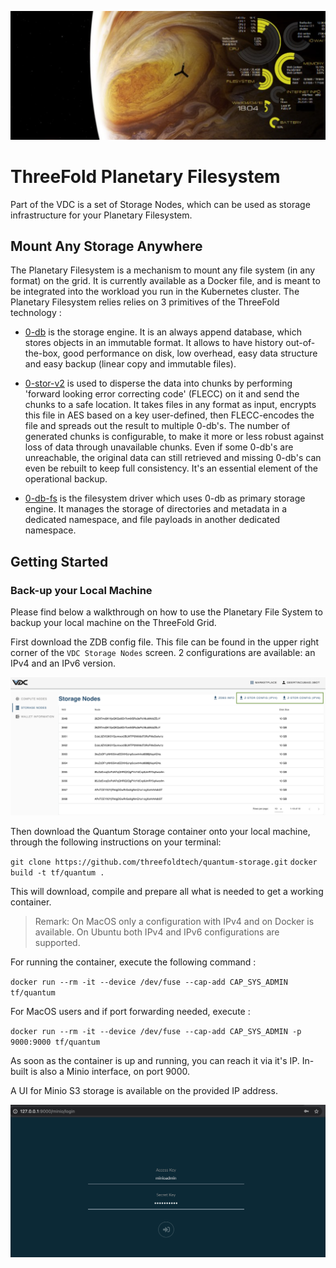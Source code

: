 ![](img/planet_fs.png)

# ThreeFold Planetary Filesystem

Part of the VDC is a set of Storage Nodes, which can be used as storage infrastructure for your Planetary Filesystem. 

## Mount Any Storage Anywhere

The Planetary Filesystem is a mechanism to mount any file system (in any format) on the grid. 
It is currently available as a Docker file, and is meant to be integrated into the workload you run in the Kubernetes cluster. 
The Planetary Filesystem relies relies on 3 primitives of the ThreeFold technology : 

- [0-db](https://github.com/threefoldtech/0-db) is the storage engine.
It is an always append database, which stores objects in an immutable format. It allows to
have history out-of-the-box, good performance on disk, low overhead, easy data structure and easy backup (linear copy and immutable files).

- [0-stor-v2](https://github.com/threefoldtech/0-stor_v2) is used to disperse the data into chunks by performing 'forward looking error correcting code' (FLECC) on it and send the chunks to a safe location.
It takes files in any format as input, encrypts this file in AES based on a key user-defined, then FLECC-encodes the file and spreads out the result
to multiple 0-db's. The number of generated chunks is configurable, to make it more or less robust against loss of data through unavailable chunks. Even if some 0-db's are unreachable, the original data can still
retrieved and missing 0-db's can even be rebuilt to keep full consistency. It's an essential element of the operational backup. 

- [0-db-fs](https://github.com/threefoldtech/0-db-fs) is the filesystem driver which uses 0-db as primary storage engine.  It manages the storage of directories and metadata in a dedicated namespace, and file payloads in another dedicated namespace.


## Getting Started

### Back-up your Local Machine

Please find below a walkthrough on how to use the Planetary File System to backup your local machine on the ThreeFold Grid. 

First download the ZDB config file. This file can be found in the upper right corner of the `VDC Storage Nodes` screen. 2 configurations are available: an IPv4 and an IPv6 version. 

![](img/planetaryfs_zdbconfig.png)

Then download the Quantum Storage container onto your local machine, through the following instructions on your terminal: 

`git clone https://github.com/threefoldtech/quantum-storage.git`
`docker build -t tf/quantum .`

This will download, compile and prepare all what is needed to get a working container. 

> Remark: On MacOS only a configuration with IPv4 and on Docker is available. On Ubuntu both IPv4 and IPv6 configurations are supported. 

For running the container, execute the following command :

`docker run --rm -it --device /dev/fuse --cap-add CAP_SYS_ADMIN tf/quantum`

For MacOS users and if port forwarding needed, execute : 

`docker run --rm -it --device /dev/fuse --cap-add CAP_SYS_ADMIN -p 9000:9000 tf/quantum`

As soon as the container is up and running, you can reach it via it's IP. In-built is also a Minio interface, on port 9000. 

A UI for Minio S3 storage is available on the provided IP address. 

![](img/planetaryfs_minio_ui.png)

